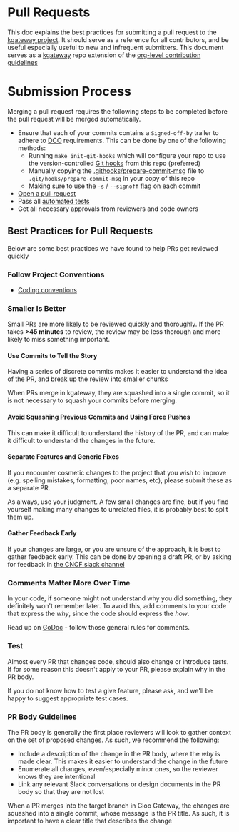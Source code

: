 # Pull Requests

This doc explains the best practices for submitting a pull request to the [kgateway project](https://github.com/kgateway-dev/kgateway).
It should serve as a reference for all contributors, and be useful especially useful to new and infrequent submitters.
This document serves as a [kgateway](https://github.com/kgateway-dev/kgateway) repo extension of the [org-level contribution guidelines](https://github.com/kgateway-dev/community/blob/main/CONTRIBUTING.md)

# Submission Process
Merging a pull request requires the following steps to be completed before the pull request will be merged automatically.
- Ensure that each of your commits contains a `Signed-off-by` trailer to adhere to [DCO](https://developercertificate.org/) requirements. This can be done by one of the following methods:
    - Running `make init-git-hooks` which will configure your repo to use the version-controlled [Git hooks](/.githooks) from this repo (preferred)
    - Manually copying the [.githooks/prepare-commit-msg](/.githooks/prepare-commit-msg) file to `.git/hooks/prepare-commit-msg` in your copy of this repo
    - Making sure to use the `-s` / `--signoff` [flag](https://git-scm.com/docs/git-commit#Documentation/git-commit.txt--s) on each commit
- [Open a pull request](https://help.github.com/articles/about-pull-requests/)
- Pass all [automated tests](automation.md)
- Get all necessary approvals from reviewers and code owners

## Best Practices for Pull Requests
Below are some best practices we have found to help PRs get reviewed quickly

### Follow Project Conventions
* [Coding conventions](conventions.md)

### Smaller Is Better
Small PRs are more likely to be reviewed quickly and thoroughly. If the PR takes **>45 minutes** to review, the review may be less thorough and more likely to miss something important.

#### Use Commits to Tell the Story
Having a series of discrete commits makes it easier to understand the idea of the PR, and break up the review into smaller chunks

When PRs merge in kgateway, they are squashed into a single commit, so it is not necessary to squash your commits before merging.

#### Avoid Squashing Previous Commits and Using Force Pushes
This can make it difficult to understand the history of the PR, and can make it difficult to understand the changes in the future.

#### Separate Features and Generic Fixes
If you encounter cosmetic changes to the project that you wish to improve (e.g. spelling mistakes, formatting, poor names, etc), please submit these as a separate PR.

As always, use your judgment. A few small changes are fine, but if you find yourself making many changes to unrelated files, it is probably best to split them up.

#### Gather Feedback Early
If your changes are large, or you are unsure of the approach, it is best to gather feedback early. This can be done by opening a draft PR, or by asking for feedback in [the CNCF slack channel](https://cloud-native.slack.com/archives/C080D3PJMS4) 

### Comments Matter More Over Time
In your code, if someone might not understand why you did something, they definitely won't remember later. To avoid this, add comments to your code that express the *why*, since the code should express the *how*.

Read up on [GoDoc](https://blog.golang.org/godoc-documenting-go-code) - follow those general rules for comments.

### Test
Almost every PR that changes code, should also change or introduce tests. If for some reason this doesn't apply to your PR, please explain why in the PR body.

If you do not know how to test a give feature, please ask, and we'll be happy to suggest appropriate test cases.

### PR Body Guidelines
The PR body is generally the first place reviewers will look to gather context on the set of proposed changes. As such, we recommend the following:
- Include a description of the change in the PR body, where the *why* is made clear. This makes it easier to understand the change in the future
- Enumerate all changes, even/especially minor ones, so the reviewer knows they are intentional
- Link any relevant Slack conversations or design documents in the PR body so that they are not lost

When a PR merges into the target branch in Gloo Gateway, the changes are squashed into a single commit, whose message is the PR title. As such, it is important to have a clear title that describes the change